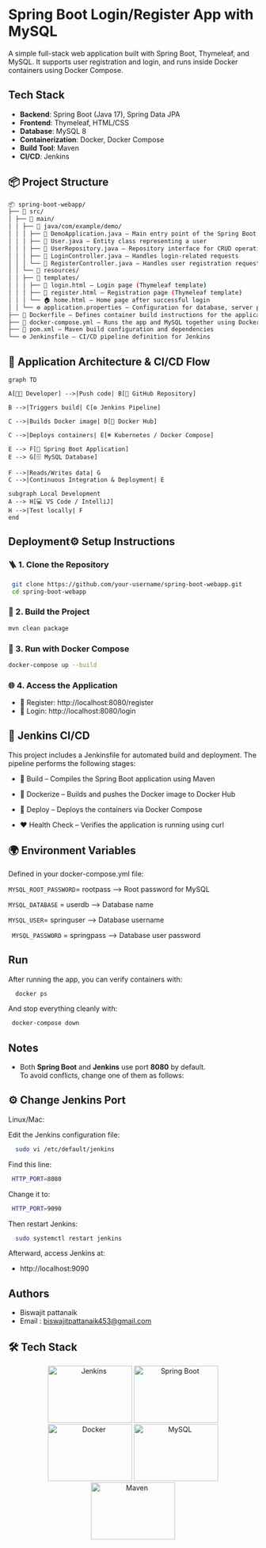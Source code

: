 
# Spring Boot Login/Register App with MySQL

A simple full-stack web application built with Spring Boot, Thymeleaf, and MySQL. It supports user registration and login, and runs inside Docker containers using Docker Compose.



## Tech Stack

- **Backend**: Spring Boot (Java 17), Spring Data JPA  
- **Frontend**: Thymeleaf, HTML/CSS  
- **Database**: MySQL 8  
- **Containerization**: Docker, Docker Compose  
- **Build Tool**: Maven  
- **CI/CD**: Jenkins

## 📦 Project Structure  
```bash
📦 spring-boot-webapp/
├── 📁 src/
│ ├── 📁 main/
│ │ ├── 📁 java/com/example/demo/
│ │ │ ├── 🚀 DemoApplication.java – Main entry point of the Spring Boot application
│ │ │ ├── 👤 User.java – Entity class representing a user
│ │ │ ├── 💾 UserRepository.java – Repository interface for CRUD operations
│ │ │ ├── 🔐 LoginController.java – Handles login-related requests
│ │ │ └── 📝 RegisterController.java – Handles user registration requests
│ │ └── 📁 resources/
│ │ ├── 📁 templates/
│ │ │ ├── 🔑 login.html – Login page (Thymeleaf template)
│ │ │ ├── 🧾 register.html – Registration page (Thymeleaf template)
│ │ │ └── 🏠 home.html – Home page after successful login
│ │ └── ⚙️ application.properties – Configuration for database, server port, etc.
├── 🐳 Dockerfile – Defines container build instructions for the application
├── 🐙 docker-compose.yml – Runs the app and MySQL together using Docker Compose
├── 📘 pom.xml – Maven build configuration and dependencies
└── ⚙️ Jenkinsfile – CI/CD pipeline definition for Jenkins
```


## 🔄 Application Architecture & CI/CD Flow

```mermaid
graph TD

A[👨‍💻 Developer] -->|Push code| B[🐙 GitHub Repository]

B -->|Triggers build| C[⚙️ Jenkins Pipeline]

C -->|Builds Docker image| D[🐳 Docker Hub]

C -->|Deploys containers| E[☸️ Kubernetes / Docker Compose]

E --> F[🧱 Spring Boot Application]
E --> G[🗄️ MySQL Database]

F -->|Reads/Writes data| G
C -->|Continuous Integration & Deployment| E

subgraph Local Development
A --> H[💻 VS Code / IntelliJ]
H -->|Test locally| F
end
``` 


## Deployment⚙️ Setup Instructions

### 🪜 1. Clone the Repository

```bash
 git clone https://github.com/your-username/spring-boot-webapp.git
 cd spring-boot-webapp
```

### 🧱 2. Build the Project
```bash
mvn clean package
```
### 🐳 3. Run with Docker Compose
```bash
docker-compose up --build
```
### 🌐 4. Access the Application

- 📝 Register: http://localhost:8080/register
- 🔐 Login: http://localhost:8080/login

## 🧪 Jenkins CI/CD

This project includes a Jenkinsfile for automated build and deployment.
The pipeline performs the following stages:

- 🧰 Build – Compiles the Spring Boot application using Maven
- 🐳 Dockerize – Builds and pushes the Docker image to Docker Hub

- 🚀 Deploy – Deploys the containers via Docker Compose
- ❤️ Health Check – Verifies the application is running using curl
 ## 🌍 Environment Variables
 Defined in your docker-compose.yml file:

  `MYSQL_ROOT_PASSWORD`= rootpass --> Root password for MySQL
  
` MYSQL_DATABASE ` = userdb --> Database name

`MYSQL_USER`= springuser --> Database username	

` MYSQL_PASSWORD` = springpass --> Database user password
    
## Run

After running the app, you can verify containers with:

```bash
  docker ps

```
And stop everything cleanly with:

```bash
 docker-compose down

```

## Notes
- Both **Spring Boot** and **Jenkins** use port **8080** by default.  
  To avoid conflicts, change one of them as follows:



## ⚙️  Change Jenkins Port
Linux/Mac:

Edit the Jenkins configuration file:

```bash
  sudo vi /etc/default/jenkins

```

Find this line:

```bash
 HTTP_PORT=8080

```
Change it to:

```bash
 HTTP_PORT=9090

```

Then restart Jenkins:

```bash
  sudo systemctl restart jenkins

```

Afterward, access Jenkins at:

- http://localhost:9090
## Authors

- Biswajit pattanaik
- Email : biswajitpattanaik453@gmail.com


## 🛠️ Tech Stack

<p align="center">
  <img src="https://www.jenkins.io/images/logos/jenkins/jenkins.png" width="170" height="115" alt="Jenkins">
  <img src="https://spring.io/img/spring-2.svg" width="170" height="115" alt="Spring Boot">
  <img src="https://www.docker.com/wp-content/uploads/2022/03/vertical-logo-monochromatic.png" width="170" height="115" alt="Docker">
  <img src="https://www.mysql.com/common/logos/logo-mysql-170x115.png" width="170" height="115" alt="MySQL">
  <img src="https://maven.apache.org/images/maven-logo-black-on-white.png" width="170" height="115" alt="Maven">
</p>

